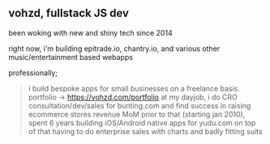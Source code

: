 ## vohzd, fullstack JS dev

been woking with new and shiny tech since 2014

right now, i'm building epitrade.io, chantry.io, and various other music/entertainment based webapps

professionally;

> i build bespoke apps for small businesses on a freelance basis. portfolio -> https://vohzd.com/portfolio
> at my dayjob, i do CRO consultation/dev/sales for bunting.com and find success in raising ecommerce stores revenue MoM
> prior to that (starting jan 2010), spent 6 years building iOS/Android native apps for yudu.com
> on top of that having to do enterprise sales with charts and badly fitting suits
